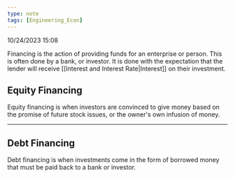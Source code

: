 ```yaml
---
type: note
tags: [Engineering_Econ]
---
```

10/24/2023 15:08

  

Financing is the action of providing funds for an enterprise or person. This is often done by a bank, or investor. It is done with the expectation that the lender will receive [[Interest and Interest Rate|Interest]] on their investment.

## Equity Financing
Equity financing is when investors are convinced to give money based on the promise of future stock issues, or the owner's own infusion of money.


---

## Debt Financing
Debt financing is when investments come in the form of borrowed money that must be paid back to a bank or investor.